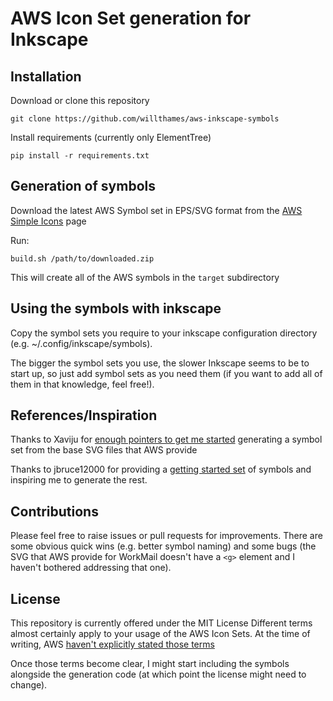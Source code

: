 # AWS Icon Set generation for Inkscape

## Installation

Download or clone this repository
```
git clone https://github.com/willthames/aws-inkscape-symbols
```

Install requirements (currently only ElementTree)
```
pip install -r requirements.txt
```

## Generation of symbols

Download the latest AWS Symbol set in EPS/SVG format
from the [AWS Simple Icons](https://aws.amazon.com/architecture/icons/)
page

Run:

```
build.sh /path/to/downloaded.zip
```

This will create all of the AWS symbols in the `target` subdirectory

## Using the symbols with inkscape

Copy the symbol sets you require to your inkscape configuration
directory (e.g. ~/.config/inkscape/symbols).

The bigger the symbol sets you use, the slower Inkscape seems to
be to start up, so just add symbol sets as you need them (if you
want to add all of them in that knowledge, feel free!).


## References/Inspiration

Thanks to Xaviju for
[enough pointers to get me started](https://medium.com/@xaviju/creating-your-own-symbol-library-in-inkscape-0-91-and-make-your-front-end-developer-you-338588137aaf) generating a symbol set from the base SVG files that
AWS provide

Thanks to jbruce12000 for providing a
[getting started set](https://github.com/jbruce12000/inkscape-aws-simple-icons)
of symbols and inspiring me to generate the rest.


## Contributions

Please feel free to raise issues or pull requests for improvements.
There are some obvious quick wins (e.g. better symbol naming)
and some bugs (the SVG that AWS provide for WorkMail doesn't have
a `<g>` element and I haven't bothered addressing that one).


## License

This repository is currently offered under the MIT License
Different terms almost certainly apply to your usage of the AWS
Icon Sets. At the time of writing, AWS
[haven't explicitly stated those terms](https://forums.aws.amazon.com/thread.jspa?messageID=792596)

Once those terms become clear, I might start including the symbols
alongside the generation code (at which point the license might need
to change).
